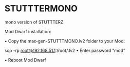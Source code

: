 # STUTTTERMONO
mono version of STUTTTERZ

Mod Dwarf installation:

• Copy the max-gen-STUTTTMONO.lv2 folder to your Mod:

  scp -rp <path to max-gen-STUTTTMONO.lv2> root@192.168.51.1:/root/.lv2
• Enter password "mod"

• Reboot Mod Dwarf
